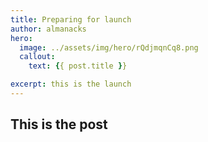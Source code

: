 ```yaml
---
title: Preparing for launch
author: almanacks
hero:
  image: ../assets/img/hero/rQdjmqnCq8.png
  callout:
    text: {{ post.title }}

excerpt: this is the launch
---
```


## This is the post
